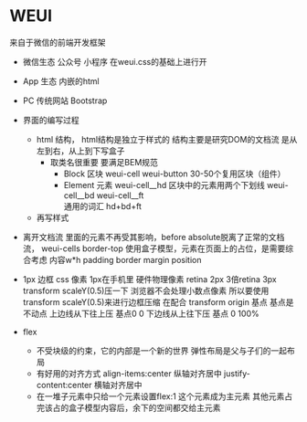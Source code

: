 # WEUI
  来自于微信的前端开发框架
  - 微信生态  公众号 小程序
  在weui.css的基础上进行开
  - App 生态
  内嵌的html
  - PC 传统网站 Bootstrap

  - 界面的编写过程
    - html 结构，    html结构是独立于样式的
      结构主要是研究DOM的文档流   是从左到右，从上到下写盒子
       - 取类名很重要   要满足BEM规范
          - Block 区块 weui-cell
            weui-button  30-50个复用区块（组件）
          - Element 元素
             weui-cell__hd  区块中的元素用两个下划线
             weui-cell__bd
             weui-cell__ft  
             通用的词汇 hd+bd+ft
    - 再写样式

- 离开文档流
  里面的元素不再受其影响，before absolute脱离了正常的文档流，
  weui-cells border-top 使用盒子模型，元素在页面上的占位，是需要综合考虑 内容w*h padding border margin position

  
- 1px 边框
  css 像素 1px在手机里
  硬件物理像素 retina 2px 3倍retina 3px
  transform scaleY(0.5)压一下
  浏览器不会处理小数点像素 所以要使用 transform scaleY(0.5)来进行边框压缩  在配合 transform origin 基点  基点是不动点
  上边线从下往上压 基点0 0  下边线从上往下压 基点 0 100%

- flex
  - 不受块级的约束，它的内部是一个新的世界  弹性布局是父与子们的一起布局
  - 有好用的对齐方式  align-items:center 纵轴对齐居中   justify-content:center 横轴对齐居中
  - 在一堆子元素中只给一个元素设置flex:1  这个元素成为主元素 其他元素占完该占的盒子模型内容后，余下的空间都交给主元素